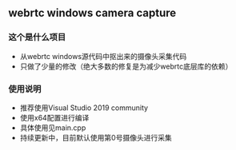 ## webrtc windows camera capture
### 这个是什么项目
* 从webrtc windows源代码中抠出来的摄像头采集代码
* 只做了少量的修改（绝大多数的修复是为减少webrtc底层库的依赖）

### 使用说明
* 推荐使用Visual Studio 2019 community
* 使用x64配置进行编译
* 具体使用见main.cpp
* 持续更新中，目前默认使用第0号摄像头进行采集